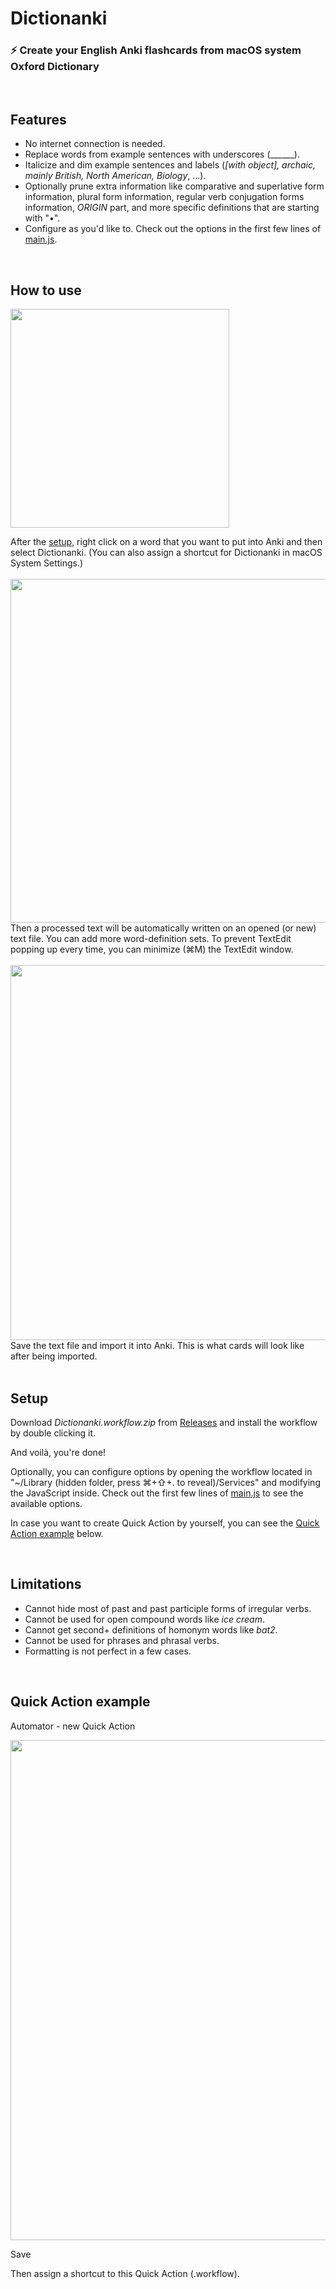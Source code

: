 # Dictionanki

### ⚡️ Create your English Anki flashcards from macOS system Oxford Dictionary
<br>

## Features
- No internet connection is needed.
- Replace words from example sentences with underscores (______).
- Italicize and dim example sentences and labels (*[with object], archaic, mainly British, North American, Biology*, ...).
- Optionally prune extra information like comparative and superlative form information, plural form information, regular verb conjugation forms information, *ORIGIN* part, and more specific definitions that are starting with "•".
- Configure as you'd like to. Check out the options in the first few lines of [main.js](https://github.com/seungwoochoe/dictionanki/blob/main/main.js).

<br/>

## How to use
<img src="https://github.com/seungwoochoe/dictionanki/blob/main/images/1.jpg" width="350">  

After the [setup](https://github.com/seungwoochoe/dictionanki#Setup), right click on a word that you want to put into Anki and then select Dictionanki.
(You can also assign a shortcut for Dictionanki in macOS System Settings.)
<br/>
<br/>
<img src="https://github.com/seungwoochoe/dictionanki/blob/main/images/2.png" width="550">  
Then a processed text will be automatically written on an opened (or new) text file. You can add more word-definition sets. To prevent TextEdit popping up every time, you can minimize (⌘M) the TextEdit window.
<br/>
<br/>
<img src="https://github.com/seungwoochoe/dictionanki/blob/main/images/3-1.png" width="600">  
Save the text file and import it into Anki. This is what cards will look like after being imported.
<br/>
<br/>

## Setup
Download *Dictionanki.workflow.zip* from [Releases](https://github.com/seungwoochoe/dictionanki/releases) and install the workflow by double clicking it.

And voilà, you're done!

Optionally, you can configure options by opening the workflow located in "~/Library (hidden folder, press ⌘+⇧+. to reveal)/Services" and modifying the JavaScript inside. Check out the first few lines of [main.js](https://github.com/seungwoochoe/dictionanki/blob/main/main.js) to see the available options.

In case you want to create Quick Action by yourself, you can see the [Quick Action example](https://github.com/seungwoochoe/dictionanki#quick-action-example) below.

<br/>

## Limitations
- Cannot hide most of past and past participle forms of irregular verbs.
- Cannot be used for open compound words like *ice cream*.
- Cannot get second+ definitions of homonym words like *bat2*.
- Cannot be used for phrases and phrasal verbs.
- Formatting is not perfect in a few cases.
<br/>

## Quick Action example
  
Automator - new Quick Action  
  
<img src="https://github.com/seungwoochoe/dictionanki/blob/main/images/4.png" width="800">  
  
Save
  
Then assign a shortcut to this Quick Action (.workflow).
